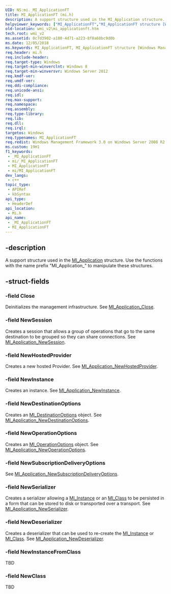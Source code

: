 ```yaml
---
UID: NS:mi._MI_ApplicationFT
title: MI_ApplicationFT (mi.h)
description: A support structure used in the MI_Application structure. Use the functions with the name prefix &quot;MI_Application_&quot; to manipulate these structures.
helpviewer_keywords: ["MI_ApplicationFT","MI_ApplicationFT structure [Windows Management Infrastructure (MI)]","mi/MI_ApplicationFT","wmi_v2.mi_applicationft"]
old-location: wmi_v2\mi_applicationft.htm
tech.root: wmi_v2
ms.assetid: 0c7d3902-a180-4d71-a223-8f8a68bc9d0b
ms.date: 12/05/2018
ms.keywords: MI_ApplicationFT, MI_ApplicationFT structure [Windows Management Infrastructure (MI)], mi/MI_ApplicationFT, wmi_v2.mi_applicationft
req.header: mi.h
req.include-header: 
req.target-type: Windows
req.target-min-winverclnt: Windows 8
req.target-min-winversvr: Windows Server 2012
req.kmdf-ver: 
req.umdf-ver: 
req.ddi-compliance: 
req.unicode-ansi: 
req.idl: 
req.max-support: 
req.namespace: 
req.assembly: 
req.type-library: 
req.lib: 
req.dll: 
req.irql: 
targetos: Windows
req.typenames: MI_ApplicationFT
req.redist: Windows Management Framework 3.0 on Windows Server 2008 R2 with SP1,     Windows 7 with SP1, and Windows Server 2008 with SP2
ms.custom: 19H1
f1_keywords:
 - _MI_ApplicationFT
 - mi/_MI_ApplicationFT
 - MI_ApplicationFT
 - mi/MI_ApplicationFT
dev_langs:
 - c++
topic_type:
 - APIRef
 - kbSyntax
api_type:
 - HeaderDef
api_location:
 - Mi.h
api_name:
 - _MI_ApplicationFT
 - MI_ApplicationFT
---
```


## -description

A support structure used in the <a href="/windows/desktop/api/mi/ns-mi-mi_application">MI_Application</a> structure. Use the functions with the name prefix "MI_Application_" to manipulate these structures.

## -struct-fields

### -field Close

Deinitializes the management infrastructure. See 
       <a href="/previous-versions/windows/desktop/api/mi/nf-mi-mi_application_close">MI_Application_Close</a>.

### -field NewSession

Creates a session that allows a group of operations that go to the same destination to be grouped so they 
       can share connections. See 
       <a href="/previous-versions/windows/desktop/api/mi/nf-mi-mi_application_newsession">MI_Application_NewSession</a>.

### -field NewHostedProvider

Creates a new hosted Provider. See 
       <a href="/previous-versions/windows/desktop/api/mi/nf-mi-mi_application_newhostedprovider">MI_Application_NewHostedProvider</a>.

### -field NewInstance

Creates an instance. See 
       <a href="/previous-versions/windows/desktop/api/mi/nf-mi-mi_application_newinstance">MI_Application_NewInstance</a>.

### -field NewDestinationOptions

Creates an <a href="/windows/desktop/api/mi/ns-mi-mi_destinationoptions">MI_DestinationOptions</a> object. 
       See <a href="/previous-versions/windows/desktop/api/mi/nf-mi-mi_application_newdestinationoptions">MI_Application_NewDestinationOptions</a>.

### -field NewOperationOptions

Creates an <a href="/windows/desktop/api/mi/ns-mi-mi_operationoptions">MI_OperationOptions</a> object. See 
       <a href="/previous-versions/windows/desktop/api/mi/nf-mi-mi_application_newoperationoptions">MI_Application_NewOperationOptions</a>.

### -field NewSubscriptionDeliveryOptions

See 
       <a href="/previous-versions/windows/desktop/api/mi/nf-mi-mi_application_newsubscriptiondeliveryoptions">MI_Application_NewSubscriptionDeliveryOptions</a>.

### -field NewSerializer

Creates a serializer allowing a <a href="/windows/desktop/api/mi/ns-mi-mi_instance">MI_Instance</a> or an 
       <a href="/windows/desktop/api/mi/ns-mi-mi_class">MI_Class</a> to be persisted in a form that can be stored to 
       disk or transported over a transport. See 
       <a href="/previous-versions/windows/desktop/api/mi/nf-mi-mi_application_newserializer">MI_Application_NewSerializer</a>.

### -field NewDeserializer

Creates a deserializer that can be used to re-create the 
       <a href="/windows/desktop/api/mi/ns-mi-mi_instance">MI_Instance</a> or 
       <a href="/windows/desktop/api/mi/ns-mi-mi_class">MI_Class</a>. See 
       <a href="/previous-versions/windows/desktop/api/mi/nf-mi-mi_application_newdeserializer">MI_Application_NewDeserializer</a>.

### -field NewInstanceFromClass

TBD

### -field NewClass

TBD

